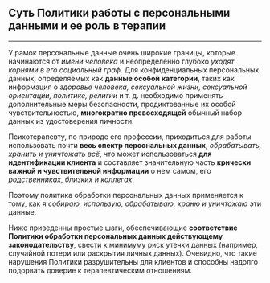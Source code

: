 ## Суть Политики работы с персональными данными и ее роль в терапии
---
У рамок персональные данные очень широкие границы, которые начинаются от _имени человека_ и неопределенно глубоко _уходят корнями в его социальный граф_. Для конфиденциальных персональных данных, определяемых как **данные особой категории**, таких как информация о _здоровье человека, сексуальной жизни, сексуальной ориентации, политике, религии_ и т. д. необходимо применять дополнительные меры безопасности, продиктованные их особой чувствительностью, **многократно превосходящей** обычный набор данных из удостоверения личности.

Психотерапевту, по природе его профессии, приходиться для работы использовать почти **весь спектр персональных данных**, _обрабатывать, хранить и уничтожать всё_, что может использоваться **для идентификации клиента** и составляет значительную часть **крически важной и чувствительной информации** о нем самом, его _родственниках, близких и коллегах_.

Поэтому политика обработки персональных данных применяется к тому, как я _собираю, использую, обрабатываю, храню и уничтожаю_ эти данные.

Ниже приведенны простые шаги, обеспечивающие **соответствие Политики обработки персональных данных действующему законодательству**, свести к минимуму риск утечки данных (например, случайной потери или раскрытия личных данных). Очевидно, что такие нарушения Политики разрушительны для клиентов и способны надолго подорвать доверие к терапевтическим отношениям.
